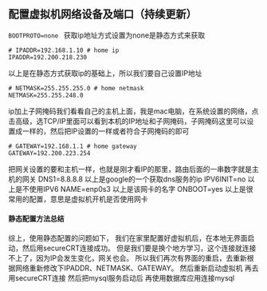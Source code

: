 ## 配置虚拟机网络设备及端口（持续更新）

`BOOTPROTO=none ` 获取ip地址方式设置为none是静态方式来获取

```
# IPADDR=192.168.1.10 # home ip
IPADDR=192.200.218.230
```
以上是在静态方式获取ip的基础上，所以我们要自己设置IP地址
```
# NETMASK=255.255.255.0 # home netmask
NETMASK=255.255.248.0
```
ip加上子网掩码我们看看自己的主机上面，我是mac电脑，在系统设置的网络，点击高级，选TCP/IP里面可以看到本机的IP地址和子网掩码，子网掩码这里可以设置成一样的，然后把IP设置的一样或者符合子网掩码的即可
```
# GATEWAY=192.168.1.1 # home gateway
GATEWAY=192.200.223.254
```
把网关设置的要和主机一样，也就是刚才看IP的那里，路由后面的一串数字就是主机的网关
DNS1=8.8.8.8
以上是google的一个获取dns服务的ip
IPV6INIT=no
以上是不使用IPV6
NAME=enp0s3
以上是该网卡的名字
ONBOOT=yes
以上是很常用的配置，意思是虚拟机开机是否使用网卡

#### 静态配置方法总结
综上，使用静态配置的问题如下，
我们在家里配置好虚拟机后，在本地无界面启动，然后用secureCRT连接成功。
但是我们要是换个地方学习，这个连接就连接不上了，因为IP会发生变化，网关也会。
所以我们再次有界面的重启，去重新根据网络重新修改下IPADDR、NETMASK、GATEWAY。
然后重新启动虚拟机
再去用secureCRT连接
然后把mysql服务启动后
再使用数据库应用连接mysql

